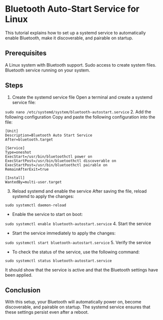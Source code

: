# Bluetooth Auto-Start Service for Linux

This tutorial explains how to set up a systemd service to automatically enable Bluetooth, make it discoverable, and pairable on startup.

## Prerequisites

A Linux system with Bluetooth support.
Sudo access to create system files.
Bluetooth service running on your system.

## Steps

1. Create the systemd service file
   Open a terminal and create a systemd service file:

`sudo nano /etc/systemd/system/bluetooth-autostart.service` 2. Add the following configuration
Copy and paste the following configuration into the file:

```
[Unit]
Description=Bluetooth Auto Start Service
After=bluetooth.target

[Service]
Type=oneshot
ExecStart=/usr/bin/bluetoothctl power on
ExecStartPost=/usr/bin/bluetoothctl discoverable on
ExecStartPost=/usr/bin/bluetoothctl pairable on
RemainAfterExit=true

[Install]
WantedBy=multi-user.target
```

3. Reload systemd and enable the service
   After saving the file, reload systemd to apply the changes:

`sudo systemctl daemon-reload`

- Enable the service to start on boot:

`sudo systemctl enable bluetooth-autostart.service` 4. Start the service

- Start the service immediately to apply the changes:

`sudo systemctl start bluetooth-autostart.service` 5. Verify the service

- To check the status of the service, use the following command:

`sudo systemctl status bluetooth-autostart.service`

It should show that the service is active and that the Bluetooth settings have been applied.

## Conclusion

With this setup, your Bluetooth will automatically power on, become discoverable, and pairable on startup. The systemd service ensures that these settings persist even after a reboot.
